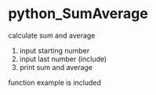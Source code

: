 # python_SumAverage
calculate sum and average

1) input starting number
2) input last number (include)
3) print sum and average

function example is included
